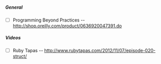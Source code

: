 ##### General

- [ ] Programming Beyond Practices -- http://shop.oreilly.com/product/0636920047391.do


##### Videos

- [ ] Ruby Tapas -- http://www.rubytapas.com/2012/11/07/episode-020-struct/
